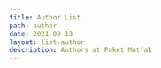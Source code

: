 ```yaml
---
title: Author List
path: author
date: 2021-03-13
layout: list-author
description: Authors at Paket Mutfak
---
```

